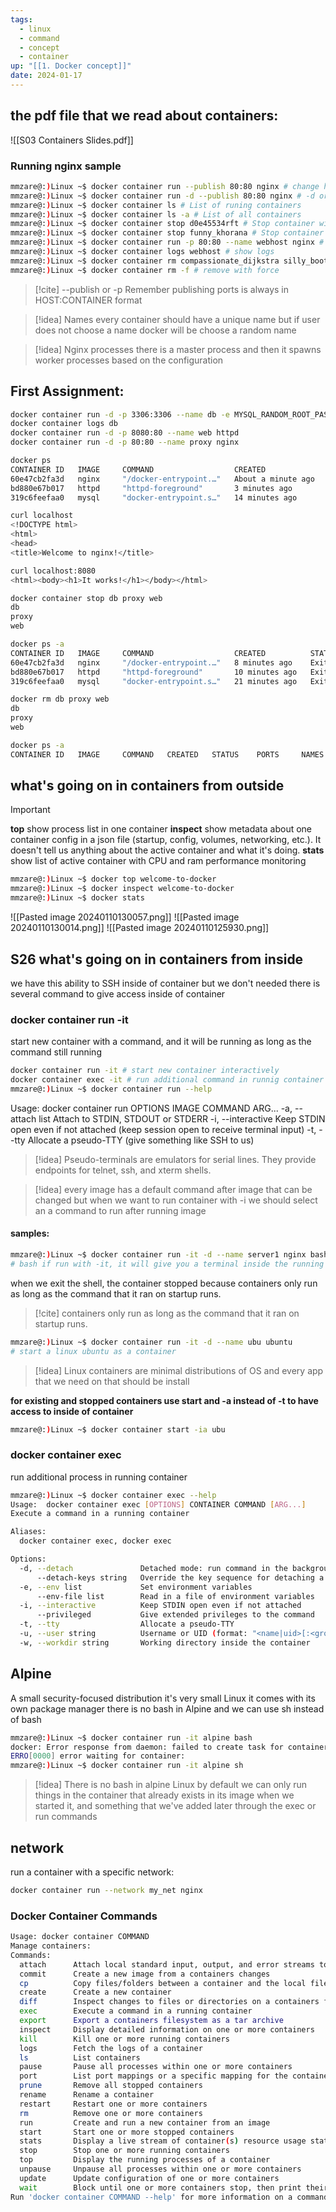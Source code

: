 ```yaml
---
tags:
  - linux
  - command
  - concept
  - container
up: "[[1. Docker concept]]"
date: 2024-01-17
---
```

## the pdf file that we read about containers:
![[S03 Containers Slides.pdf]]
### Running nginx sample
```bash
mmzare@:)Linux ~$ docker container run --publish 80:80 nginx # change host listening port
mmzare@:)Linux ~$ docker container run -d --publish 80:80 nginx # -d or --detach
mmzare@:)Linux ~$ docker container ls # List of runing containers
mmzare@:)Linux ~$ docker container ls -a # List of all containers
mmzare@:)Linux ~$ docker container stop d0e45534rft # Stop container with ID
mmzare@:)Linux ~$ docker container stop funny_khorana # Stop container with name 
mmzare@:)Linux ~$ docker container run -p 80:80 --name webhost nginx # pick a name
mmzare@:)Linux ~$ docker container logs webhost # show logs
mmzare@:)Linux ~$ docker container rm compassionate_dijkstra silly_booth # remove containers based on names
mmzare@:)Linux ~$ docker container rm -f # remove with force
```
 > [!cite] --publish or -p 
 > Remember publishing ports is always in HOST:CONTAINER format

> [!idea] Names
> every container should have a unique name
> but if user does not choose a name docker will be choose a random name

> [!idea] Nginx processes 
>  there is a master process and then it spawns worker processes based on the configuration

## First Assignment:
```bash
docker container run -d -p 3306:3306 --name db -e MYSQL_RANDOM_ROOT_PASSWORD=yes mysql
docker container logs db
docker container run -d -p 8080:80 --name web httpd
docker container run -d -p 80:80 --name proxy nginx

docker ps
CONTAINER ID   IMAGE     COMMAND                  CREATED              STATUS              PORTS                               NAMES
60e47cb2fa3d   nginx     "/docker-entrypoint.…"   About a minute ago   Up About a minute   0.0.0.0:80->80/tcp                  proxy
bd880e67b017   httpd     "httpd-foreground"       3 minutes ago        Up 3 minutes        0.0.0.0:8080->80/tcp                web
319c6feefaa0   mysql     "docker-entrypoint.s…"   14 minutes ago       Up 13 minutes       0.0.0.0:3306->3306/tcp, 33060/tcp   db

curl localhost
<!DOCTYPE html>
<html>
<head>
<title>Welcome to nginx!</title>

curl localhost:8080
<html><body><h1>It works!</h1></body></html>

docker container stop db proxy web 
db
proxy
web

docker ps -a
CONTAINER ID   IMAGE     COMMAND                  CREATED          STATUS                          PORTS     NAMES
60e47cb2fa3d   nginx     "/docker-entrypoint.…"   8 minutes ago    Exited (0) About a minute ago             proxy
bd880e67b017   httpd     "httpd-foreground"       10 minutes ago   Exited (0) About a minute ago             web
319c6feefaa0   mysql     "docker-entrypoint.s…"   21 minutes ago   Exited (0) About a minute ago             db

docker rm db proxy web 
db
proxy
web

docker ps -a
CONTAINER ID   IMAGE     COMMAND   CREATED   STATUS    PORTS     NAMES
```

## what's going on in containers from outside

> [!important] 
> **top** show process list in one container
> **inspect** show metadata about one container config in a json file  (startup, config, volumes, networking, etc.). It doesn't tell us anything about the active container and what it's doing.
> **stats** show list of active container with CPU and ram performance monitoring
 
```bash
mmzare@:)Linux ~$ docker top welcome-to-docker
mmzare@:)Linux ~$ docker inspect welcome-to-docker
mmzare@:)Linux ~$ docker stats
```

![[Pasted image 20240110130057.png]]
![[Pasted image 20240110130014.png]]
![[Pasted image 20240110125930.png]]

## S26 what's going on in containers from inside
we have this ability to SSH inside of container but we don't needed
there is several command to give access inside of container
### docker container run -it
start new container with a command, and it will be running as long as the command still running
```bash
docker container run -it # start new container interactively
docker container exec -it # run additional command in runnig container
mmzare@:)Linux ~$ docker container run --help
```

Usage:  docker container run OPTIONS IMAGE COMMAND ARG...
  -a, --attach list                    Attach to STDIN, STDOUT or STDERR
  -i, --interactive                    Keep STDIN open even if not attached (keep session open to receive terminal input)
  -t, --tty                            Allocate a pseudo-TTY (give something like SSH to us)
> [!idea] Pseudo-terminals are emulators for serial lines. They provide endpoints for telnet, ssh, and xterm shells.
> 

> [!idea] every image has a default command after image that can be changed 
> but when we want to run container with -i we should select an a command to run after running image

#### samples:
```bash
mmzare@:)Linux ~$ docker container run -it -d --name server1 nginx bash
# bash if run with -it, it will give you a terminal inside the running container
```
when we exit the shell, the container stopped because containers only run as long as the command that it ran on startup runs.

 > [!cite] containers only run as long as the command that it ran on startup runs.

```bash
mmzare@:)Linux ~$ docker container run -it -d --name ubu ubuntu
# start a linux ubuntu as a container
```
> [!idea]  Linux containers are minimal distributions of OS and every app that we need on that should be install
> 

**for existing and stopped containers use start and -a instead of -t to have access to inside of container**
```bash
mmzare@:)Linux ~$ docker container start -ia ubu
```
### docker container exec 
run additional process in running container
```bash
mmzare@:)Linux ~$ docker container exec --help
Usage:  docker container exec [OPTIONS] CONTAINER COMMAND [ARG...]
Execute a command in a running container

Aliases:
  docker container exec, docker exec

Options:
  -d, --detach               Detached mode: run command in the background
      --detach-keys string   Override the key sequence for detaching a container
  -e, --env list             Set environment variables
      --env-file list        Read in a file of environment variables
  -i, --interactive          Keep STDIN open even if not attached
      --privileged           Give extended privileges to the command
  -t, --tty                  Allocate a pseudo-TTY
  -u, --user string          Username or UID (format: "<name|uid>[:<group|gid>]")
  -w, --workdir string       Working directory inside the container
```

## Alpine
A small security-focused distribution
it's very small Linux
it comes with its own package manager
there is no bash in Alpine and we can use sh instead of bash
```bash
mmzare@:)Linux ~$ docker container run -it alpine bash
docker: Error response from daemon: failed to create task for container: failed to create shim task: OCI runtime create failed: runc create failed: unable to start container process: exec: "bash": executable file not found in $PATH: unknown.
ERRO[0000] error waiting for container:
mmzare@:)Linux ~$ docker container run -it alpine sh
```
> [!idea] There is no bash in alpine Linux by default
> we can only run things in the container that already exists in its image when we started it, and something that we've added later through the exec or run commands 

## network
run a container with a specific network:
```bash
docker container run --network my_net nginx
```

### Docker Container Commands
```bash
Usage: docker container COMMAND
Manage containers:
Commands:
  attach      Attach local standard input, output, and error streams to a running container
  commit      Create a new image from a containers changes
  cp          Copy files/folders between a container and the local filesystem
  create      Create a new container
  diff        Inspect changes to files or directories on a containers filesystem
  exec        Execute a command in a running container
  export      Export a containers filesystem as a tar archive
  inspect     Display detailed information on one or more containers
  kill        Kill one or more running containers
  logs        Fetch the logs of a container
  ls          List containers
  pause       Pause all processes within one or more containers
  port        List port mappings or a specific mapping for the container
  prune       Remove all stopped containers
  rename      Rename a container
  restart     Restart one or more containers
  rm          Remove one or more containers
  run         Create and run a new container from an image
  start       Start one or more stopped containers
  stats       Display a live stream of container(s) resource usage statistics
  stop        Stop one or more running containers
  top         Display the running processes of a container
  unpause     Unpause all processes within one or more containers
  update      Update configuration of one or more containers
  wait        Block until one or more containers stop, then print their exit codes
Run 'docker container COMMAND --help' for more information on a command.
```
